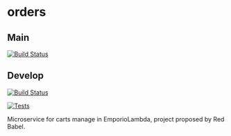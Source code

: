 # orders

## Main
[![Build Status](https://travis-ci.com/SWException/orders.svg?branch=main)](https://travis-ci.com/SWException/orders)

## Develop

[![Build Status](https://travis-ci.com/SWException/orders.svg?branch=develop)](https://travis-ci.com/SWException/orders)

[![Tests](https://github.com/SWException/orders/actions/workflows/node.js.yml/badge.svg)](https://github.com/SWException/orders/actions/workflows/node.js.yml)

Microservice for carts manage in EmporioLambda, project proposed by Red Babel.
